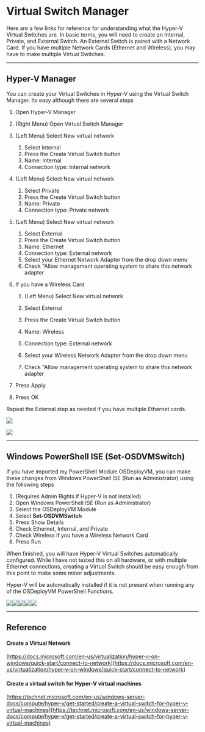 # Virtual Switch Manager

Here are a few links for reference for understanding what the Hyper-V Virtual Switches are.  In basic terms, you will need to create an Internal, Private, and External Switch.  An External Switch is paired with a Network Card.  If you have multiple Network Cards \(Ethernet and Wireless\), you may have to make multiple Virtual Switches.

---

## Hyper-V Manager

You can create your Virtual Switches in Hyper-V using the Virtual Switch Manager.  Its easy although there are several steps

1. Open Hyper-V Manager
2. \(Right Menu\) Open Virtual Switch Manager
3. \(Left Menu\) Select New virtual network
   1. Select Internal
   2. Press the Create Virtual Switch button
   3. Name: Internal
   4. Connection type: Internal network
4. \(Left Menu\) Select New virtual network
   1. Select Private
   2. Press the Create Virtual Switch button
   3. Name: Private
   4. Connection type: Private network
5. \(Left Menu\) Select New virtual network
   1. Select External
   2. Press the Create Virtual Switch button
   3. Name: Ethernet
   4. Connection type: External network
   5. Select your Ethernet Network Adapter from the drop down menu
   6. Check "Allow management operating system to share this network adapter
6. If you have a Wireless Card  
   1. \(Left Menu\) Select New virtual network  
   2. Select External

   1. Press the Create Virtual Switch button

   2. Name: Wireless

   3. Connection type: External network

   4. Select your Wireless Network Adapter from the drop down menu

   5. Check "Allow management operating system to share this network adapter

7. Press Apply

8. Press OK

Repeat the External step as needed if you have multiple Ethernet cards.

![](/assets/20170415-234915-VSM.png)

![](/assets/OSDeployVM20170413-143647.png)

---

## Windows PowerShell ISE \(Set-OSDVMSwitch\)

If you have imported my PowerShell Module OSDeployVM, you can make these changes from Windows PowerShell ISE \(Run as Administrator\) using the following steps

1. \(Requires Admin Rights if Hyper-V is not installed\)
2. Open Windows PowerShell ISE \(Run as Administrator\)
3. Select the OSDeployVM Module
4. Select **Set-OSDVMSwitch**
5. Press Show Details
6. Check Ethernet, Internal, and Private
7. Check Wireless if you have a Wireless Network Card
8. Press Run

When finished, you will have Hyper-V Virtual Switches automatically configured.  While I have not tested this on all hardware, or with multiple Ethernet connections, creating a Virtual Switch should be easy enough from this point to make some minor adjustments.

Hyper-V will be automatically installed if it is not present when running any of the OSDeployVM PowerShell Functions.

![](/assets/20170416-003519.png)![](/assets/20170416-003622.png)![](/assets/20170416-003702.png)![](/assets/20170416-003707.png)![](/assets/20170416-004156.png)

---

## Reference

#### Create a Virtual Network

[https://docs.microsoft.com/en-us/virtualization/hyper-v-on-windows/quick-start/connect-to-network](https://docs.microsoft.com/en-us/virtualization/hyper-v-on-windows/quick-start/connect-to-network)

#### Create a virtual switch for Hyper-V virtual machines

[https://technet.microsoft.com/en-us/windows-server-docs/compute/hyper-v/get-started/create-a-virtual-switch-for-hyper-v-virtual-machines](https://technet.microsoft.com/en-us/windows-server-docs/compute/hyper-v/get-started/create-a-virtual-switch-for-hyper-v-virtual-machines)

